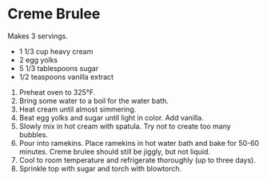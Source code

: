 # Creme Brulee

Makes 3 servings.

- 1 1/3 cup heavy cream
- 2 egg yolks
- 5 1/3 tablespoons sugar
- 1/2 teaspoons vanilla extract

1. Preheat oven to 325&deg;F.
2. Bring some water to a boil for the water bath.
3. Heat cream until almost simmering.
4. Beat egg yolks and sugar until light in color. Add vanilla.
5. Slowly mix in hot cream with spatula. Try not to create too many bubbles.
6. Pour into ramekins. Place ramekins in hot water bath and bake for 50-60 minutes. Creme brulee should still be jiggly, but not liquid.
8. Cool to room temperature and refrigerate thoroughly (up to three days).
9. Sprinkle top with sugar and torch with blowtorch.
